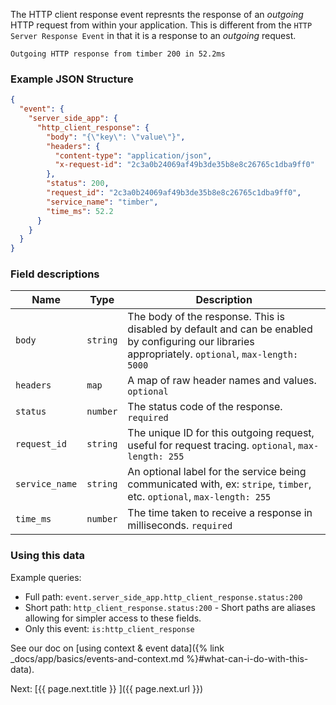 
The HTTP client response event represnts the response of an _outgoing_ HTTP request from within
your application. This is different from the `HTTP Server Response Event` in that it is a
response to an _outgoing_ request.


```
Outgoing HTTP response from timber 200 in 52.2ms
```

### Example JSON Structure

```json
{
  "event": {
    "server_side_app": {
      "http_client_response": {
        "body": "{\"key\": \"value\"}",
        "headers": {
          "content-type": "application/json",
          "x-request-id": "2c3a0b24069af49b3de35b8e8c26765c1dba9ff0"
        },
        "status": 200,
        "request_id": "2c3a0b24069af49b3de35b8e8c26765c1dba9ff0",
        "service_name": "timber",
        "time_ms": 52.2
      }
    }
  }
}
```

### Field descriptions

Name | Type | Description
-----|------|------------
`body` | `string` | The body of the response. This is disabled by default and can be enabled by configuring our libraries appropriately. `optional`, `max-length: 5000`
`headers` | `map` | A map of raw header names and values. `optional`
`status` | `number` | The status code of the response. `required`
`request_id` | `string` | The unique ID for this outgoing request, useful for request tracing. `optional`, `max-length: 255`
`service_name` | `string` | An optional label for the service being communicated with, ex: `stripe`, `timber`, etc. `optional`, `max-length: 255`
`time_ms` | `number` | The time taken to receive a response in milliseconds. `required`


### Using this data

Example queries:

* Full path: `event.server_side_app.http_client_response.status:200`
* Short path: `http_client_response.status:200` - Short paths are aliases allowing for simpler access to these fields.
* Only this event: `is:http_client_response`

See our doc on [using context & event data]({% link _docs/app/basics/events-and-context.md %}#what-can-i-do-with-this-data).


<div class="next">
  Next: [{{ page.next.title }} <i class="fa fa-arrow-circle-right" aria-hidden="true"></i>]({{ page.next.url }})
</div>